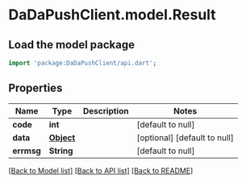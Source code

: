 # DaDaPushClient.model.Result

## Load the model package
```dart
import 'package:DaDaPushClient/api.dart';
```

## Properties
Name | Type | Description | Notes
------------ | ------------- | ------------- | -------------
**code** | **int** |  | [default to null]
**data** | [**Object**](.md) |  | [optional] [default to null]
**errmsg** | **String** |  | [default to null]

[[Back to Model list]](../README.md#documentation-for-models) [[Back to API list]](../README.md#documentation-for-api-endpoints) [[Back to README]](../README.md)


